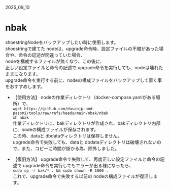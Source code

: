 2025_09_10
# nbak
shoestringNodeをバックアップしたい時に使用します。  
shoestringで建てた nodeは、upgrade命令時、設定ファイルの不備があった場合や、命令の記述が間違っていた場合、  
nodeを構成するファイルが無くなり、この後に、  
正しい設定ファイルと命令の記述で upgrade命令を実行しても、nodeは壊れたままになります。  
upgrade命令を実行する前に、nodeの構成ファイルをバックアップして置く事をおすすめします。  
  
  
- 【使用方法】
nodeの作業ディレクトリ（docker-compose.yamlがある場所）で、  
`wget https://github.com/dusanjp-and-pasomi/tools/raw/refs/heads/main/nbak/nbak`  
`sh nbak`  
作業ディレクトリに、bakディレクトリが作成され、bakディレクトリ内部に、nodeの構成ファイルが保存されます。  
この時、dataと dbdataディレクトリは保存しません。  
upgrede命令で失敗しても、dataと dbdataディレクトリは破壊されないので、また、コピーに時間が掛かる為、除外しました。  
  
- 【復旧方法】
upgrade命令で失敗して、再度正しい設定ファイルと命令の記述で upgrade命令を実行してもエラーが出る様になったら、  
`sudo cp -r bak/* . && sudo chown -R 1000 .`  
これで、upgrade命令で失敗する以前の nodeの構成ファイルが復活します。  

